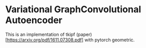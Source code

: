 # Variational GraphConvolutional Autoencoder
This is an implementation of tkipf (paper)[https://arxiv.org/pdf/1611.07308.pdf] with pytorch geometric.